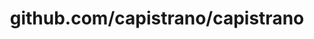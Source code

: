 ---
layout: post
title: github.com/capistrano/capistrano
categories: link
tags: [انگلیسی, برنامه‌نویسی]
---